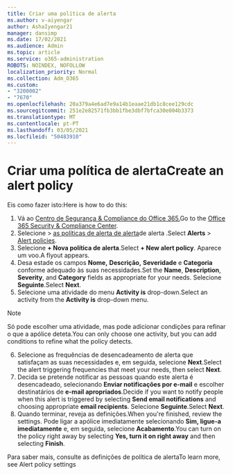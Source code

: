 ```yaml
---
title: Criar uma política de alerta
ms.author: v-aiyengar
author: AshaIyengar21
manager: dansimp
ms.date: 17/02/2021
ms.audience: Admin
ms.topic: article
ms.service: o365-administration
ROBOTS: NOINDEX, NOFOLLOW
localization_priority: Normal
ms.collection: Adm_O365
ms.custom:
- "3200002"
- "7670"
ms.openlocfilehash: 20a379a4e6ad7e9a14b1eaae21db1c8cee129cdc
ms.sourcegitcommit: 251e2e82571fb3bb1fbe3dbf7bfca30e004b3373
ms.translationtype: MT
ms.contentlocale: pt-PT
ms.lasthandoff: 03/05/2021
ms.locfileid: "50483910"
---
```

# <a name="create-an-alert-policy"></a><span data-ttu-id="deb6a-102">Criar uma política de alerta</span><span class="sxs-lookup"><span data-stu-id="deb6a-102">Create an alert policy</span></span>

<span data-ttu-id="deb6a-103">Eis como fazer isto:</span><span class="sxs-lookup"><span data-stu-id="deb6a-103">Here is how to do this:</span></span>

1. <span data-ttu-id="deb6a-104">Vá ao [Centro de Segurança & Compliance do Office 365.](https://go.microsoft.com/fwlink/p/?linkid=2077143)</span><span class="sxs-lookup"><span data-stu-id="deb6a-104">Go to the [Office 365 Security & Compliance Center](https://go.microsoft.com/fwlink/p/?linkid=2077143).</span></span>
1. <span data-ttu-id="deb6a-105">Selecione   >  [as políticas de alerta de alerta](https://go.microsoft.com/fwlink/?linkid=2103208)de alerta .</span><span class="sxs-lookup"><span data-stu-id="deb6a-105">Select **Alerts** > [Alert policies](https://go.microsoft.com/fwlink/?linkid=2103208).</span></span>
1. <span data-ttu-id="deb6a-106">Selecione **+ Nova política de alerta**.</span><span class="sxs-lookup"><span data-stu-id="deb6a-106">Select **+ New alert policy**.</span></span> <span data-ttu-id="deb6a-107">Aparece um voo.</span><span class="sxs-lookup"><span data-stu-id="deb6a-107">A flyout appears.</span></span>
1. <span data-ttu-id="deb6a-108">Desa estade os campos **Nome,** **Descrição,** **Severidade** e **Categoria** conforme adequado às suas necessidades.</span><span class="sxs-lookup"><span data-stu-id="deb6a-108">Set the **Name**, **Description**, **Severity**, and **Category** fields as appropriate for your needs.</span></span> <span data-ttu-id="deb6a-109">Selecione **Seguinte**.</span><span class="sxs-lookup"><span data-stu-id="deb6a-109">Select **Next**.</span></span>
1. <span data-ttu-id="deb6a-110">Selecione uma atividade do menu **Activity is** drop-down.</span><span class="sxs-lookup"><span data-stu-id="deb6a-110">Select an activity from the **Activity is** drop-down menu.</span></span>
> [!NOTE]
>  <span data-ttu-id="deb6a-111">Só pode escolher uma atividade, mas pode adicionar condições para refinar o que a apólice deteta.</span><span class="sxs-lookup"><span data-stu-id="deb6a-111">You can only choose one activity, but you can add conditions to refine what the policy detects.</span></span>
6. <span data-ttu-id="deb6a-112">Selecione as frequências de desencadeamento de alerta que satisfaçam as suas necessidades e, em seguida, selecione **Next**.</span><span class="sxs-lookup"><span data-stu-id="deb6a-112">Select the alert triggering frequencies that meet your needs, then select **Next**.</span></span>
7. <span data-ttu-id="deb6a-113">Decida se pretende notificar as pessoas quando este alerta é desencadeado, selecionando **Enviar notificações por e-mail** e escolher destinatários de **e-mail apropriados**.</span><span class="sxs-lookup"><span data-stu-id="deb6a-113">Decide if you want to notify people when this alert is triggered by selecting **Send email notifications** and choosing appropriate **email recipients**.</span></span> <span data-ttu-id="deb6a-114">Selecione **Seguinte**.</span><span class="sxs-lookup"><span data-stu-id="deb6a-114">Select **Next**.</span></span>
8. <span data-ttu-id="deb6a-115">Quando terminar, reveja as definições.</span><span class="sxs-lookup"><span data-stu-id="deb6a-115">When you're finished, review the settings.</span></span> <span data-ttu-id="deb6a-116">Pode ligar a apólice imediatamente selecionando **Sim, ligue-a imediatamente** e, em seguida, selecione **Acabamento**.</span><span class="sxs-lookup"><span data-stu-id="deb6a-116">You can turn on the policy right away by selecting **Yes, turn it on right away** and then selecting **Finish**.</span></span>

<span data-ttu-id="deb6a-117">Para saber mais, consulte as definições de política de alerta</span><span class="sxs-lookup"><span data-stu-id="deb6a-117">To learn more, see Alert policy settings</span></span>

